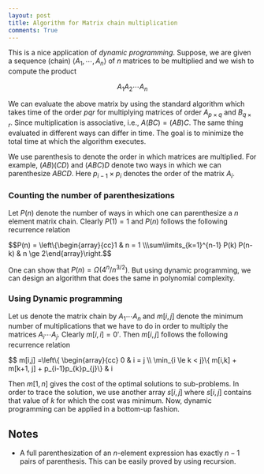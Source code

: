 ```yaml
---
layout: post
title: Algorithm for Matrix chain multiplication
comments: True
---
```


This is a nice application of *dynamic programming*. Suppose, we are given a sequence (chain) $\langle A_1, \cdots, A_n \rangle$ of $n$ matrices to be multiplied and we wish to compute the product

$$ A_1A_2\cdots A_n$$

We can evaluate the above matrix by using the standard algorithm which takes time of the order $pqr$ for multiplying matrices of order $A_{p\times q}$ and $B_{q\times r}$. Since multiplication is associative, i.e., $A(BC) = (AB)C$. The same thing evaluated in different ways can differ in time. The goal is to minimize the total time at which the algorithm executes.

We use parenthesis to denote the order in which matrices are multiplied. For example, $(AB)(CD)$ and $(ABC)D$ denote two ways in which we can parenthesize $ABCD$. Here $p_{i-1} \times p_{i}$ denotes the order of the matrix $A_i$. 

### Counting the number of parenthesizations

Let $P(n)$ denote the number of ways in which one can parenthesize a $n$ element matrix chain. Clearly $P(1) = 1$ and $P(n)$ follows the following recurrence relation

<div>
$$P(n) = \left\{\begin{array}{cc}1 & n = 1 \\\sum\limits_{k=1}^{n-1} P(k) P(n-k) & n \ge 2\end{array}\right.$$</div>

One can show that $P(n) = \Omega ( 4^n / n^{3/2})$. But using dynamic programming, we can design an algorithm that does the same in polynomial complexity.


### Using Dynamic programming

Let us denote the matrix chain by $A_1 \cdots A_n$ and $m[i,j]$ denote the minimum number of multiplications that we have to do in order to multiply the matrices $A_i\cdots A_j$. Clearly $m[i,i] =0'$. Then $m[i,j]$ follows the following recurrence relation
<div>
$$ m[i,j] =\left\{
\begin{array}{cc}
0 & i = j \\
\min_{i \le k < j}\{ m[i,k] + m[k+1, j] + p_{i-1}p_{k}p_{j}\} & i<j 
\end{array}
\right.
$$</div>

Then $m[1,n]$ gives the cost of the optimal solutions to sub-problems. In order to trace the solution, we use another array $s[i,j]$ where $s[i,j]$ contains that value of $k$ for which the cost was minimum. Now, dynamic programming can be applied in a bottom-up fashion.


## Notes

* A full parenthesization of an $n$-element expression has exactly $n-1$ pairs of parenthesis. This can be easily proved by using recursion.
